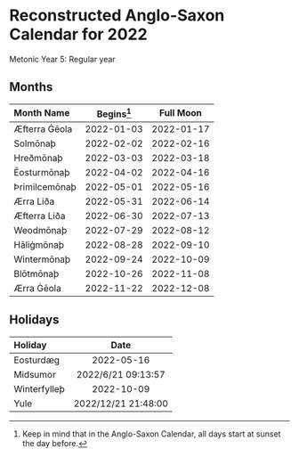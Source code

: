 # Reconstructed Anglo-Saxon Calendar for 2022
Metonic Year 5: Regular year

## Months

| Month Name | Begins[^1] | Full Moon |
|:---------------|:-------------:|:------------:|
| Æfterra Ġēola | 2022-01-03 | 2022-01-17 |
| Solmōnaþ | 2022-02-02 | 2022-02-16 |
| Hreðmōnaþ | 2022-03-03 | 2022-03-18 |
| Ēosturmōnaþ | 2022-04-02 | 2022-04-16 |
| Þrimilcemōnaþ | 2022-05-01 | 2022-05-16 |
| Ærra Liða | 2022-05-31 | 2022-06-14 |
| Æfterra Liða | 2022-06-30 | 2022-07-13 |
| Weodmōnaþ | 2022-07-29 | 2022-08-12 |
| Hāliġmōnaþ | 2022-08-28 | 2022-09-10 |
| Wintermōnaþ | 2022-09-24 | 2022-10-09 |
| Blōtmōnaþ | 2022-10-26 | 2022-11-08 |
| Ærra Ġēola | 2022-11-22 | 2022-12-08 |

## Holidays

| Holiday | Date |
|:----------|:------:|
| Eosturdæg | 2022-05-16 |
| Midsumor | 2022/6/21 09:13:57 |
| Winterfylleþ | 2022-10-09 |
| Yule | 2022/12/21 21:48:00 |

[^1]: Keep in mind that in the Anglo-Saxon Calendar, all days start at sunset the day before.
